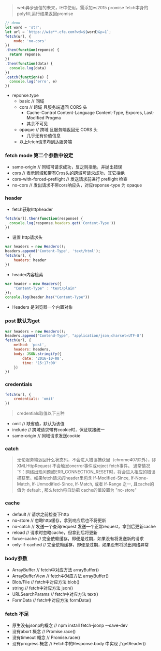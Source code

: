 > web异步通信的未来，IE中使用，需添加es2015 promise fetch本身的 polyfill,运行结果返回promise
```javascript
// demo
let word = 'str';
let url = `https://wie**.cfe.com?wd=${word}&p=1`;
fetch(url, {
    mode: 'no-cors'
})
.then(function(reponse) {
  return reponse;
})
.then(function(data) {
  console.log(data)
})
.catch(function(e) {
  console.log('erro', e)
})
```

+ reponse.type
    + basic // 同域
    + cors // 跨域 且服务端返回 CORS 头
        + Cache-Control Content-Language Content-Type, Expores, Last-Modified Progma
        + 其余不可见
    + opaque // 跨域 且服务端返回无 CORS 头
        + 几乎无有价值信息
    + 以上fetch请求均到达服务端
    
    
### fetch mode 第二个参数中设定
+ same-origin // 同域可请求成功，反之则拒绝，并抛出错误
+ cors // 表示同域和带有Cros头的跨域可请求成功，其它拒绝
+ cors-with-forced-preflight // 发送请求前进行 preflight 检查
+ no-cors // 发出请求不带cors响应头，对应reponse-type 为 opaque


### header
+ fetch获取httpheader
```javascript
fetch(url).then(function(response) {
  console.log(response.headers.get('Content-Type'))
})
```
+ 设置 http请求头
```javascript
var headers = new Headers();
headers.append('Content-Type', 'text/html');
fetch(url, {
    headers: header
})
```
+ header内容检索
```javascript
var header = new Headers({
    "Content-Type" : "text/plain"
});
console.log(header.has("Content-Type"))
```
+ Headers 是浏览器一个内置对象


### post 默认为get
```javascript
var headers = new Headers();
headers.append("Contend-Type", "application/json;charset=UTF-8")
fetch(url, {
    method: 'post',
    headers: headers,
    body: JSON.stringify({
        date: '2016-10-08',
        time: '15:17:00'
    })
})
```

### credentials
```javascript
fetch(url, {
    credentials: 'omit'
})
```
> credentials取值以下三种
+ omit // 缺省值，默认为该值
+ include // 跨域请求带有cookie时，保证联接统一
+ same-origin // 同域请求发送cookie

### catch 
> 无论服务端返回什么状态码，不会进入错误捕获里（chrome407除外），即 XMLHttpRequest 不会触发onerror事件或reject fetch事件。
通常情况下：网络出现问题或ERR_CONNECTION_RESET时，将会进入相应的错误捕获里。如果fetch请求的header里包含 If-Modified-Since, If-None-Match, If-Unmodified-Since, If-Match, 或者 If-Range 之一, 且cache的值为 default , 那么fetch将自动把 cache的值设置为 "no-store"

### cache
+ default // 请求之前检查下http
+ no-store // 忽略http缓存，拿到响应后也不将更新
+ no-catch // 发送一个查询request 发送一个正常request，拿到后更新cache
+ reload // 请求时忽略cache，但拿到后将更新
+ force-cache // 完全依赖缓存，即便是过期，如果没有将发送新的请求
+ only-if-cached // 完全依赖缓存，即便是过期，如果没有将抛出网络异常


### body参数
+ ArrayBuffer // fetch中对应方法 arrayBuffer()
+ ArrayBufferView // fetch中对应方法 arrayBuffer()
+ Blob/File // fetch中对应方法 blob()
+ string // fetch中对应方法 json()
+ URLSearchParams // fetch中对应方法 text()
+ FormData // fetch中对应方法 formData()


### fetch 不足
+ 原生没有jsonp的概念 // npm install fetch-jsonp --save-dev
+ 没有abort 概念 //  Promise.race()
+ 没有timeout 概念 //  Promise.race()
+ 没有progress 概念 //  Fetch中的Response.body 中实现了getReader()
